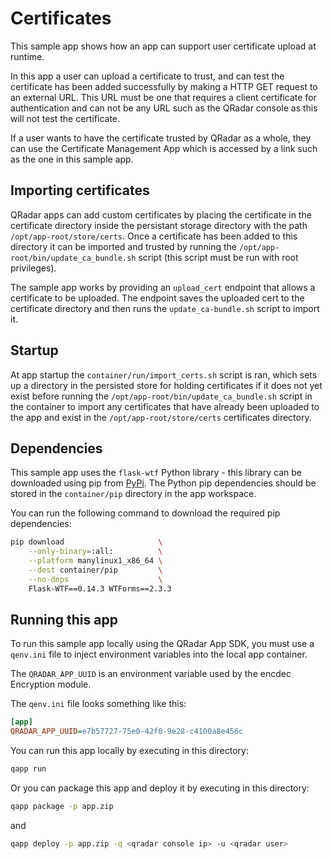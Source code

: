 # Certificates

This sample app shows how an app can support user certificate upload at runtime.

In this app a user can upload a certificate to trust, and can test the certificate has been added successfully by
making a HTTP GET request to an external URL. This URL must be one that requires a client certificate for authentication
and can not be any URL such as the QRadar console as this will not test the certificate.

If a user wants to have the certificate trusted by QRadar as a whole, they can use the Certificate Management App
which is accessed by a link such as the one in this sample app.

## Importing certificates

QRadar apps can add custom certificates by placing the certificate in the certificate directory inside the persistant
storage directory with the path `/opt/app-root/store/certs`. Once a certificate has been added to this directory it
can be imported and trusted by running the `/opt/app-root/bin/update_ca_bundle.sh` script (this script must be run
with root privileges).

The sample app works by providing an `upload_cert` endpoint that allows a certificate to be uploaded. The endpoint
saves the uploaded cert to the certificate directory and then runs the `update_ca-bundle.sh` script to import it.

## Startup

At app startup the `container/run/import_certs.sh` script is ran, which sets up a directory in the persisted store for
holding certificates if it does not yet exist before running the `/opt/app-root/bin/update_ca_bundle.sh` script in the
container to import any certificates that have already been uploaded to the app and exist in the
`/opt/app-root/store/certs` certificates directory.

## Dependencies

This sample app uses the `flask-wtf` Python library - this library can be downloaded using pip from
[PyPi](https://pypi.org/). The Python pip dependencies should be stored in the `container/pip` directory in the app
workspace.

You can run the following command to download the required pip dependencies:

```bash
pip download                     \
    --only-binary=:all:          \
    --platform manylinux1_x86_64 \
    --dest container/pip         \
    --no-deps                    \
    Flask-WTF==0.14.3 WTForms==2.3.3
```

## Running this app

To run this sample app locally using the QRadar App SDK, you must use a `qenv.ini` file to inject environment variables
into the local app container.

The `QRADAR_APP_UUID` is an environment variable used by the encdec Encryption module.

The `qenv.ini` file looks something like this:

```ini
[app]
QRADAR_APP_UUID=e7b57727-75e0-42f0-9e28-c4100a8e456c
```

You can run this app locally by executing in this directory:

```bash
qapp run
```

Or you can package this app and deploy it by executing in this directory:

```bash
qapp package -p app.zip
```

and

```bash
qapp deploy -p app.zip -q <qradar console ip> -u <qradar user>
```
